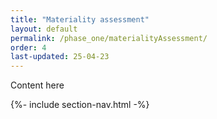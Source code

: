 ```yaml
---
title: "Materiality assessment"
layout: default
permalink: /phase_one/materialityAssessment/
order: 4
last-updated: 25-04-23
---
```


Content here

{%- include section-nav.html -%}
